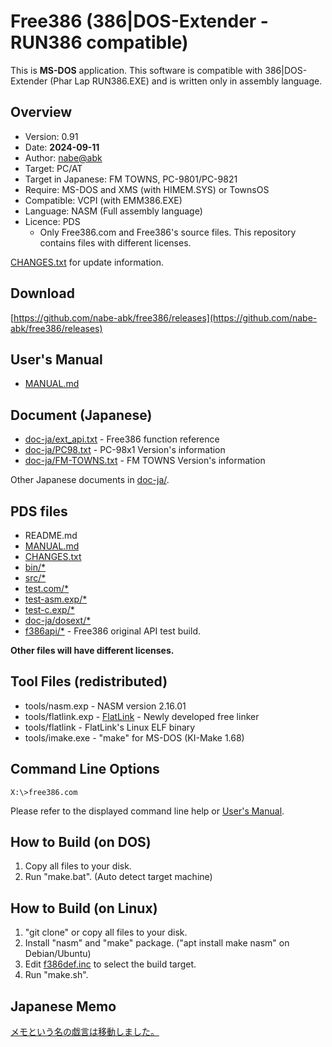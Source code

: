 # Free386 (386|DOS-Extender - RUN386 compatible)

This is **MS-DOS** application.
This software is compatible with 386|DOS-Extender (Phar Lap RUN386.EXE)
 and is written only in assembly language.

## Overview

* Version: 0.91
* Date: **2024-09-11**
* Author: [nabe@abk](https://twitter.com/nabe_abk)
* Target: PC/AT
* Target in Japanese: FM TOWNS, PC-9801/PC-9821
* Require: MS-DOS and XMS (with HIMEM.SYS) or TownsOS
* Compatible: VCPI (with EMM386.EXE)
* Language: NASM (Full assembly language)
* Licence: PDS
	* Only Free386.com and Free386's source files. This repository contains files with different licenses.

[CHANGES.txt](CHANGES.txt) for update information.

## Download

[https://github.com/nabe-abk/free386/releases](https://github.com/nabe-abk/free386/releases)

## User's Manual

* [MANUAL.md](MANUAL.md)

## Document (Japanese)

* [doc-ja/ext_api.txt](doc-ja/ext_api.txt)   - Free386 function reference
* [doc-ja/PC98.txt](doc-ja/PC98.txt)         - PC-98x1 Version's information
* [doc-ja/FM-TOWNS.txt](doc-ja/FM-TOWNS.txt) - FM TOWNS Version's information

Other Japanese documents in [doc-ja/](doc-ja/).

## PDS files

- README.md
- [MANUAL.md](MANUAL.md)
- [CHANGES.txt](CHANGES.txt)
- [bin/*](bin/)
- [src/*](src/)
- [test.com/*](test.com/)
- [test-asm.exp/*](test-asm.exp/)
- [test-c.exp/*](test-c.exp/)
- [doc-ja/dosext/*](doc-ja/dosext/)
- [f386api/*](f386api/) - Free386 original API test build.

**Other files will have different licenses.**

## Tool Files (redistributed)

* tools/nasm.exp     - NASM version 2.16.01
* tools/flatlink.exp - [FlatLink](https://github.com/nabe-abk/flatlink) - Newly developed free linker
* tools/flatlink     - FlatLink's Linux ELF binary
* tools/imake.exe    - "make" for MS-DOS (KI-Make 1.68)

## Command Line Options

```
X:\>free386.com
```

Please refer to the displayed command line help or [User's Manual](MANUAL.md).

## How to Build (on DOS)

1. Copy all files to your disk.
2. Run "make.bat". (Auto detect target machine)

## How to Build (on Linux)

1. "git clone" or copy all files to your disk.
2. Install "nasm" and "make" package. ("apt install make nasm" on Debian/Ubuntu)
3. Edit [f386def.inc](src/f386def.inc) to select the build target.
4. Run "make.sh".

## Japanese Memo

[メモという名の戯言は移動しました。](doc-ja/memo.md)

